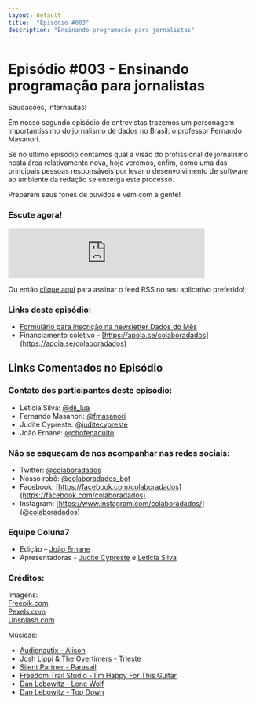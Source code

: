 ```yaml
---
layout: default
title:  "Episódio #003"
description: "Ensinando programação para jornalistas"
---
```

# Episódio #003 - Ensinando programação para jornalistas

Saudações, internautas!

Em nosso segundo episódio de entrevistas trazemos um personagem importantíssimo do jornalismo de dados no Brasil: o professor Fernando Masanori.

Se no último episódio contamos qual a visão do profissional de jornalismo nesta área relativamente nova, hoje veremos, enfim, como uma das principais pessoas responsáveis por levar o desenvolvimento de software ao ambiente da redação se enxerga este processo.

Preparem seus fones de ouvidos e vem com a gente!

### Escute agora!
<iframe src="https://anchor.fm/coluna7/embed/episodes/Episdio-003---Ensinando-programao-para-jornalistas-e3v225" height="102px" width="400px" frameborder="0" scrolling="no"></iframe>

Ou então [clique aqui](https://anchor.fm/s/951cc10/podcast/rss) para assinar o feed RSS no seu aplicativo preferido!

### Links deste episódio:

- [Formulário para inscrição na newsletter Dados do Mês](https://eepurl.com/glBJrT)
- Financiamento coletivo - [https://apoia.se/colaboradados](https://apoia.se/colaboradados)

## Links Comentados no Episódio

### Contato dos participantes deste episódio: 
- Letícia Silva: [@dii_lua](https://www.twitter.com/dii_lua)
- Fernando Masanori: [@fmasanori](https://twitter.com/fmasanori)
- Judite Cypreste: [@juditecypreste](https://www.twitter.com/juditecypreste)
- João Ernane: [@chofenadulto](https://www.twitter.com/chofenadulto)

### Não se esqueçam de nos acompanhar nas redes sociais:
- Twitter: [@colaboradados](https://twitter.com/colaboradados)
- Nosso robô: [@colaboradados_bot](https://twitter.com/colabora_bot)
- Facebook: [https://facebook.com/colaboradados](https://facebook.com/colaboradados)
- Instagram: [https://www.instagram.com/colaboradados/](@colaboradados)

### Equipe Coluna7

- Edição – [João Ernane](https://twitter.com/ChofenAdulto)
- Apresentadoras - [Judite Cypreste](https://twitter.com/juditecypreste) e [Letícia Silva](https://twitter.com/dii_lua)

### Créditos:
Imagens:  
[Freepik.com](https://www.freepik.com/)  
[Pexels.com](https://www.pexels.com)  
[Unsplash.com](https://unsplash.com)

Músicas:  

- [Audionautix - Alison](https://youtu.be/y6CfYKSyKQ0)
- [Josh Lippi & The Overtimers - Trieste](https://youtu.be/tEbcAxHZBQA)
- [Silent Partner - Parasail](https://youtu.be/fYulCy-HetY)
- [Freedom Trail Studio - I'm Happy For This Guitar](https://youtu.be/YdDmoPG7GU8)
- [Dan Lebowitz - Lone Wolf](https://youtu.be/BRSswu10V1k)
- [Dan Lebowitz - Top Down](https://youtu.be/cPhsjohaSFA)
